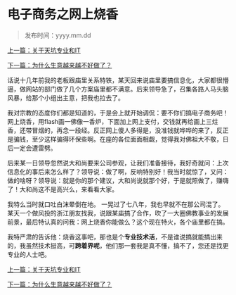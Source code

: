 # 电子商务之网上烧香
>
>发布时间：yyyy.mm.dd

[上一篇：关于天坑专业和IT](/work/article37)

[下一篇：为什么生意越来越不好做了？](/work/article39)

话说十几年前我的老板跟庙里关系特铁，某天回来说庙里要搞信息化，大家都很懵逼，做网站的部门做了几个方案庙里都不满意。后来领导急了，召集各路人马头脑风暴，给那个小组出主意，把我也拉去了。 

我对宗教的态度你们都是知道的，于是会上就开始调侃：要不你们搞电子商务吧！网上烧香，用flash画一佛像一香炉，下面加上网上支付，交钱就再给画上三炷香，还带冒烟的，再念一段经。反正网上傻人多得是，没准钱就哗哗的来了，反正是骗钱，至少这样骗得环保些啊。在座的各位面面相觑，觉得我对佛祖大不敬，日后一定会遭雷劈。 

后来某一日领导忽然说大和尚要来公司参观，让我们准备接待，我好奇就问：上次信息化的事后来怎么样了？领导说：做了啊，反响特别好！我当时就惊了，又问：做的啥呀？领导说：就是你的那个建议，大和尚说就那个好，于是就照做了，赚嗨了！大和尚这不是高兴么，来看看大家。 

我特么当时就口吐白沫晕倒在地。 一晃过了七八年，我也早就不在那公司混了。某天一个做风投的浙江朋友找我，说跟某庙搞了合作，吹了一大圈佛教事业的发展前景，最后特认真的问我：网上烧香你能做么？这个现在特火，各个庙里都在搞。 

我特严肃的告诉他：烧香这事吧，那也是个**专业技术活**，不是谁说搞就能搞出来的，我虽然技术挺高，可**跨着界呢**，他们那一套我是真不懂，搞不了，您还是找更专业的人士吧。

[上一篇：关于天坑专业和IT](/work/article37)

[下一篇：为什么生意越来越不好做了？](/work/article39)


















​     











